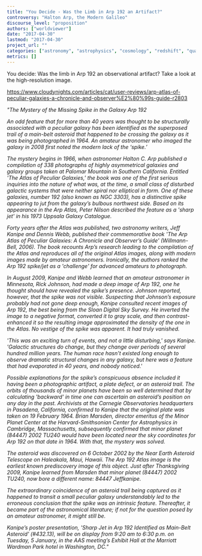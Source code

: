 ```yaml
---
title: "You Decide - Was the Limb in Arp 192 an Artifact?"
controversy: "Halton Arp, the Modern Galileo"
discourse_level: "proposition"
authors: ["worldviewer"]
date: "2017-04-30"
lastmod: "2017-04-30"
project_url: ""
categories: ["astronomy", "astrophysics", "cosmology", "redshift", "quasars", "halton arp", "arp192", "ngc3303"]
metrics: []
---
```


You decide: Was the limb in Arp 192 an observational artifact?  Take a look at the high-resolution image.

https://www.cloudynights.com/articles/cat/user-reviews/arp-atlas-of-peculiar-galaxies-a-chronicle-and-observer%E2%80%99s-guide-r2803

_"The Mystery of the Missing Spike in the Galaxy Arp 192_

_An odd feature that for more than 40 years was thought to be structurally associated with a peculiar galaxy has been identified as the superposed trail of a main-belt asteroid that happened to be crossing the galaxy as it was being photographed in 1964. An amateur astronomer who imaged the galaxy in 2008 first noted the modern lack of the ‘spike.’_

_The mystery begins in 1966, when astronomer Halton C. Arp published a compilation of 338 photographs of highly asymmetrical galaxies and galaxy groups taken at Palomar Mountain in Southern California. Entitled 'The Atlas of Peculiar Galaxies,' the book was one of the first serious inquiries into the nature of what was, at the time, a small class of disturbed galactic systems that were neither spiral nor elliptical in form. One of these galaxies, number 192 (also known as NGC 3303), has a distinctive spike appearing to jut from the galaxy’s bulbous northwest side. Based on its appearance in the Arp Atlas, Peter Nilson described the feature as a 'sharp jet' in his 1973 Uppsala Galaxy Catalogue._

_Forty years after the Atlas was published, two astronomy writers, Jeff Kanipe and Dennis Webb, published their commemorative book 'The Arp Atlas of Peculiar Galaxies: A Chronicle and Observer’s Guide' (Willmann-Bell, 2006). The book recounts Arp’s research leading to the compilation of the Atlas and reproduces all of the original Atlas images, along with modern images made by amateur astronomers. Ironically, the authors ranked the Arp 192 spike/jet as a 'challenge' for advanced amateurs to photograph._

_In August 2009, Kanipe and Webb learned that an amateur astronomer in Minnesota, Rick Johnson, had made a deep image of Arp 192, one he thought should have revealed the spike’s presence. Johnson reported, however, that the spike was not visible. Suspecting that Johnson’s exposure probably had not gone deep enough, Kanipe consulted recent images of Arp 192, the best being from the Sloan Digital Sky Survey. He inverted the image to a negative format, converted it to gray scale, and then contrast-enhanced it so the resulting image approximated the density of the one in the Atlas. No vestige of the spike was apparent. It had truly vanished._

_'This was an exciting turn of events, and not a little disturbing,' says Kanipe. 'Galactic structures do change, but they change over periods of several hundred million years. The human race hasn’t existed long enough to observe dramatic structural changes in any galaxy, but here was a feature that had evaporated in 40 years, and nobody noticed.'_

_Possible explanations for the spike’s conspicuous absence included it having been a photographic artifact, a plate defect, or an asteroid trail. The orbits of thousands of minor planets have been so well determined that by calculating 'backward' in time one can ascertain an asteroid’s position on any day in the past. Archivists at the Carnegie Observatories headquarters in Pasadena, California, confirmed to Kanipe that the original plate was taken on 19 February 1964. Brian Marsden, director emeritus of the Minor Planet Center at the Harvard-Smithsonian Center for Astrophysics in Cambridge, Massachusetts, subsequently confirmed that minor planet (84447) 2002 TU240 would have been located near the sky coordinates for Arp 192 on that date in 1964. With that, the mystery was solved._

_The asteroid was discovered on 6 October 2002 by the Near Earth Asteroid Telescope on Haleakala, Maui, Hawaii. The Arp 192 Atlas image is the earliest known prediscovery image of this object. Just after Thanksgiving 2009, Kanipe learned from Marsden that minor planet (84447) 2002 TU240, now bore a different name: 84447 Jeffkanipe._

_The extraordinary coincidence of an asteroid trail being captured as it happened to transit a small peculiar galaxy understandably led to the erroneous conclusion that the spike was an intrinsic feature. Thereafter, it became part of the astronomical literature; if not for the question posed by an amateur astronomer, it might still be._

_Kanipe’s poster presentation, 'Sharp Jet in Arp 192 Identified as Main-Belt Asteroid' (#432.13), will be on display from 9:20 am to 6:30 p.m. on Tuesday, 5 January, in the AAS meeting’s Exhibit Hall at the Marriott Wardman Park hotel in Washington, DC."_
